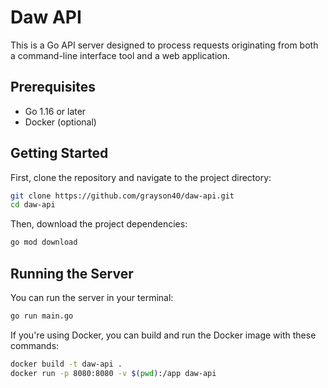# Daw API

This is a Go API server designed to process requests originating from both a command-line interface tool and a web application.

## Prerequisites

- Go 1.16 or later
- Docker (optional)

## Getting Started

First, clone the repository and navigate to the project directory:

```bash
git clone https://github.com/grayson40/daw-api.git
cd daw-api
```

Then, download the project dependencies:

```bash
go mod download
```

## Running the Server

You can run the server in your terminal:

```bash
go run main.go
```

If you're using Docker, you can build and run the Docker image with these commands:

```bash
docker build -t daw-api .
docker run -p 8080:8080 -v $(pwd):/app daw-api
```
